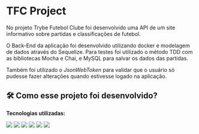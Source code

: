 # TFC Project

No projeto Trybe Futebol Clube foi desenvolvido uma API de um site informativo sobre partidas e classificações de futebol.

O Back-End da aplicação foi desenvolvido utilizando docker e modelagem de dados através do Sequelize.
Para testes foi utilizado o método TDD com as bibliotecas Mocha e Chai, e MySQL para salvar os dados das partidas.

Também foi utilizado o *JsonWebToken* para validar que o usuário só pudesse fazer alterações quando estivesse logado na aplicação.


## 🛠️ Como esse projeto foi desenvolvido?

<div align="left">

**Tecnologias utilizadas:**
<br>

<img src="https://img.shields.io/badge/JavaScript-323330?style=for-the-badge&logo=javascript&logoColor=F7DF1E"/>
<img src="https://img.shields.io/badge/Node.js-43853D?style=for-the-badge&logo=node.js&logoColor=white"/>
<img src="https://img.shields.io/badge/Docker-2496ED?style=for-the-badge&logo=docker&logoColor=white" />
<img src="https://img.shields.io/badge/Mocha-8d6748?style=for-the-badge&logo=mocha&logoColor=white">
<img src="https://img.shields.io/badge/Chai-bb5f56?style=for-the-badge&logo=chai&logoColor=white" />
<img src="https://img.shields.io/badge/MySQL-00000F?style=for-the-badge&logo=mysql&logoColor=white">
